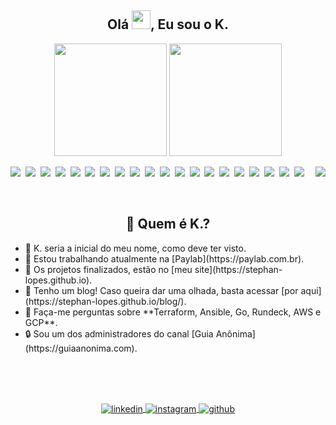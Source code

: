 <h2 align="center">Olá <img src="https://raw.githubusercontent.com/kaueMarques/kaueMarques/master/hi.gif" width="30px">,
  Eu sou o K.</h2>
<p align="center">
  <a><img height="180em"
      src="https://github-readme-stats.vercel.app/api?username=stephan-lopes&show_icons=true&theme=github_dark&include_all_commits=true&count_private=true" /></a>
  <a> <img height="180em"
      src="https://github-readme-stats.vercel.app/api/top-langs/?username=stephan-lopes&layout=compact&langs_count=7&theme=github_dark" /></a>
</p>
<a href="https://stephan-lopes.github.io"><img align="right"
    src="https://gist.githubusercontent.com/stephan-lopes/26c930964dea34c8016f78f74359ebfc/raw/df0d92c061323b09f017b43684c61ae44cb8a2fb/profile-card.svg" /></a>

<a href><img src="https://img.shields.io/badge/-Linux-05122A?style=flat&logo=linux" /></a>&nbsp;
<a href><img src="https://img.shields.io/badge/-Go-05122A?style=flat&logo=go" /></a>&nbsp;
<a href><img src="https://img.shields.io/badge/-Git-05122A?style=flat&logo=git" /></a>&nbsp;
<a href><img src="https://img.shields.io/badge/-Bash-05122A?style=flat&logo=gnu-bash" /></a>&nbsp;
<a href><img src="https://img.shields.io/badge/-Docker-05122A?style=flat&logo=docker" /></a>&nbsp;
<a href><img src="https://img.shields.io/badge/-Jenkins-05122A?style=flat&logo=jenkins&logoColor=white" /></a>&nbsp;
<a href><img src="https://img.shields.io/badge/-Ansible-05122A?style=flat&logo=ansible" /></a>&nbsp;
<a href><img src="https://img.shields.io/badge/-Vagrant-05122A?style=flat&logo=vagrant" /></a>&nbsp;
<a href><img src="https://img.shields.io/badge/-Terraform-05122A?style=flat&logo=terraform" /></a>&nbsp;
<a href><img src="https://img.shields.io/badge/-Packer-05122A?style=flat&logo=packer" /></a>&nbsp;
<a href><img src="https://img.shields.io/badge/-Consul-05122A?style=flat&logo=consul" /></a>&nbsp;
<a href><img src="https://img.shields.io/badge/-DigitalOcean-05122A?style=flat&logo=digitalocean" /></a>&nbsp;
<a href><img src="https://img.shields.io/badge/-GCP-05122A?style=flat&logo=google-cloud" /></a>&nbsp;
<a href><img src="https://img.shields.io/badge/-AWS-05122A?style=flat&logo=amazon-aws&logoColor=yellow" /></a>&nbsp;
<a href><img src="https://img.shields.io/badge/-OpenVPN-05122A?style=flat&logo=openvpn" /></a>&nbsp;
<a href><img src="https://img.shields.io/badge/-Apache-05122A?style=flat&logo=apache" /></a>&nbsp;
<a href><img src="https://img.shields.io/badge/-NGinX-05122A?style=flat&logo=nginx" /></a>&nbsp;
<a href><img src="https://img.shields.io/badge/-Graylog-05122A?style=flat&logo=graylog" /></a>&nbsp;
<a href><img src="https://img.shields.io/badge/-Prometheus-05122A?style=flat&logo=prometheus" /></a>&nbsp;
<a href><img src="https://img.shields.io/badge/-Grafana-05122A?style=flat&logo=grafana" /></a>&nbsp;

<br>

<h2 align="center">🤔 Quem é K.?</h2>

<ul>
  <li>🤣 K. seria a inicial do meu nome, como deve ter visto.</li>
  <li>💼 Estou trabalhando atualmente na [Paylab](https://paylab.com.br).</li>
  <li>🚀 Os projetos finalizados, estão no [meu site](https://stephan-lopes.github.io).</li>
  <li>📝 Tenho um blog! Caso queira dar uma olhada, basta acessar [por aqui](https://stephan-lopes.github.io/blog/).</li>
  <li>💬 Faça-me perguntas sobre **Terraform, Ansible, Go, Rundeck, AWS e GCP**.</li>
  <li>🔒 Sou um dos administradores do canal [Guia Anônima](https://guiaanonima.com).</li>
</ul>

<br>
<br>
<br>


<p align="center">
  <a href="https://linkedin.com/in/kevenstephan" target="_blank">
    <img align="center" src="https://img.shields.io/badge/-LinkedIn-05122A?style=flat&logo=linkedin" alt="linkedin" />
  </a>
  <a href="https://instagram.com/keven_slopes" target="_blank">
    <img align="center" src="https://img.shields.io/badge/-Instagram-05122A?style=flat&logo=instagram"
      alt="instagram" />
  </a>
  <a href="https://github.com/stephan-lopes" target="_blank">
    <img align="center" src="https://img.shields.io/badge/-GitHub-05122A?style=flat&logo=github" alt="github" />
  </a>
  <!-- <a href="https://youtube.com/" target="_blank">
 <img align="center" src="https://img.shields.io/badge/-blank-05122A?style=flat&logo=youtube" alt="youtube"/>
</a> -->
</p>